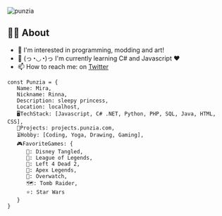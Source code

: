 
<!--# 👋 Hi I'm Punzia! ![img](https://i.imgur.com/fQp76Nx.png) #-->
![punzia](https://user-images.githubusercontent.com/28727157/163025283-b5888782-51f2-4744-9426-0f9b9cae6dbc.png)



<!--<img src="https://i.imgur.com/En8r4Zm.png">-->
<!--![img](https://i.imgur.com/aRZNewQ.png, "The reason I have Rapunzel from the Tangled game is cause of the reason due to my liking for game modding!")-->

## 👩‍💻 About

- 👀 I'm interested in programming, modding and art!
- 🌱 (っ◔◡◔)っ I'm currently learning C# and Javascript ♥
- 📫 How to reach me: on [Twitter](https://twitter.com/sleepyrapunzel "Twitter")
<!--- 💞️ 𝘐’𝘮 𝘤𝘶𝘳𝘳𝘦𝘯𝘵𝘭𝘺 𝘤𝘰𝘭𝘭𝘢𝘣𝘰𝘳𝘢𝘵𝘪𝘯𝘨 𝘰𝘯..-->

<!--
## 💬 Socials
- [<img src="https://upload.wikimedia.org/wikipedia/commons/thumb/8/83/Steam_icon_logo.svg/800px-Steam_icon_logo.svg.png" width="16" height="16" alt="steam"> Steam](https://steamcommunity.com/id/sleepyrapunzel "Steam - SleepyRapunzel") 
- [<img src="https://upload.wikimedia.org/wikipedia/commons/thumb/4/4f/Twitter-logo.svg/1200px-Twitter-logo.svg.png" height="12" alt="twitter"> Twitter](https://twitter/sleepyrapunzel "Twitter - SleepyRapunzel")
- [Youtube](https://www.youtube.com/c/Rapunzelx "Youtube")

## 🚧 Projects
- [**<img src="https://i.imgur.com/ZqNQBmc.png" height="16" alt="l4d2"> Left 4 Dead 2 Survivor Cards**](https://l4d2.punzia.com/ "L4D2 Survivors") 
- [**<img src="https://i.imgur.com/LCmwpH9.png" height="16" alt="tf2"> Team Fortress 2 Character Cards**](https://tf2.punzia.com/ "TF2 Characters") 
- [**<img src="https://db.punzia.com/punzia_levelup/lvluplogo-e1565424172599-1.png" height="16" alt="db"> LvlupDb**](https://db.punzia.com/ "LevelUpDB - Database") 

## ⏳ Hobbies
**🛠️ Modding & Map Creation**
- HammerEditor (Making maps)
-->


<!--##############################################################-->




```
const Punzia = {
   Name: Mira,
   Nickname: Rinna,
   Description: sleepy princess,
   Location: localhost,
   🖥️TechStack: [Javascript, C# .NET, Python, PHP, SQL, Java, HTML, CSS],
   🚧Projects: projects.punzia.com,
   ⏳Hobby: [Coding, Yoga, Drawing, Gaming],
   🎮FavoriteGames: {
      🦎: Disney Tangled,
      💙: League of Legends,
      🧟‍: Left 4 Dead 2,
      🔫: Apex Legends,
      💎: Overwatch,
      🗺️: Tomb Raider,
      ⭐: Star Wars
   }
}
```


<!--##############################################################-->
<!--![img](https://i.imgur.com/YGpaDfK.gif)-->
<!--![anime-angry-eyes](https://user-images.githubusercontent.com/28727157/160951046-e61fc943-b507-4d58-849c-c7d6289d6af9.gif)-->


<!---
Punzia/Punzia is a ✨ special ✨ repository because its `README.md` (this file) appears on your GitHub profile.
You can click the Preview link to take a look at your changes.
--->
